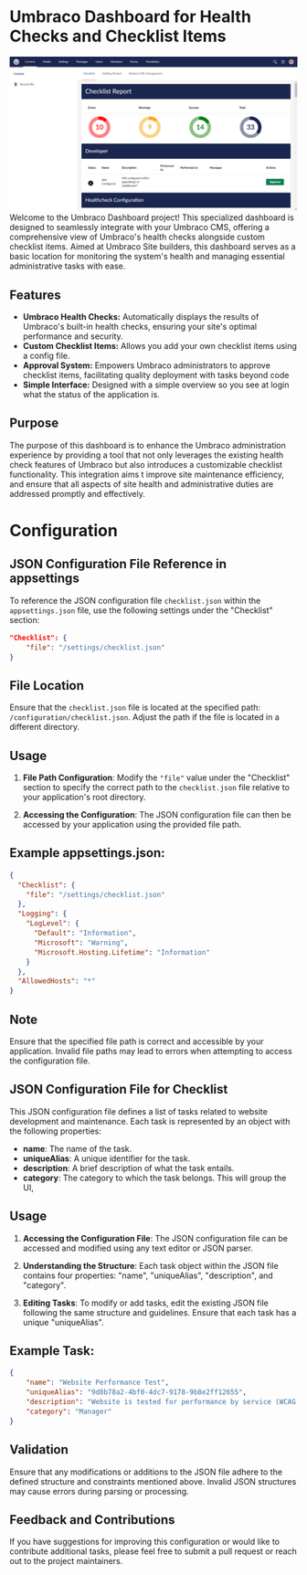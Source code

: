 # Umbraco Dashboard for Health Checks and Checklist Items

![Healthcheck dashboard](https://github.com/JohanReitsma83/Community.Umbraco.Checklist/blob/20a549706531d4806d891cb8d736d1f75492bbe2/documentation/screenshot-healthcheck.png?raw=true")
Welcome to the Umbraco Dashboard project! This specialized dashboard is designed to seamlessly integrate with your Umbraco CMS, offering a comprehensive view of Umbraco's health checks alongside custom checklist items. Aimed at Umbraco Site builders, this dashboard serves as a basic location for monitoring the system's health and managing essential administrative tasks with ease.

## Features

- **Umbraco Health Checks:** Automatically displays the results of Umbraco's built-in health checks, ensuring your site's optimal performance and security.
- **Custom Checklist Items:** Allows you add your own checklist items using a config file.
- **Approval System:** Empowers Umbraco administrators to approve checklist items, facilitating quality deployment with tasks beyond code
- **Simple Interface:** Designed with a simple overview so you see at login what the status of the application is.

## Purpose

The purpose of this dashboard is to enhance the Umbraco administration experience by providing a tool that not only leverages the existing health check features of Umbraco but also introduces a customizable checklist functionality. This integration aims t improve site maintenance efficiency, and ensure that all aspects of site health and administrative duties are addressed promptly and effectively.



# Configuration

## JSON Configuration File Reference in appsettings

To reference the JSON configuration file `checklist.json` within the `appsettings.json` file, use the following settings under the "Checklist" section:

```json
"Checklist": {
    "file": "/settings/checklist.json"
}
```

## File Location

Ensure that the `checklist.json` file is located at the specified path: `/configuration/checklist.json`. Adjust the path if the file is located in a different directory.

## Usage

1. **File Path Configuration**: Modify the `"file"` value under the "Checklist" section to specify the correct path to the `checklist.json` file relative to your application's root directory.

2. **Accessing the Configuration**: The JSON configuration file can then be accessed by your application using the provided file path.

## Example appsettings.json:

```json
{
  "Checklist": {
    "file": "/settings/checklist.json"
  },
  "Logging": {
    "LogLevel": {
      "Default": "Information",
      "Microsoft": "Warning",
      "Microsoft.Hosting.Lifetime": "Information"
    }
  },
  "AllowedHosts": "*"
}
```

## Note

Ensure that the specified file path is correct and accessible by your application. Invalid file paths may lead to errors when attempting to access the configuration file.


## JSON Configuration File for Checklist

This JSON configuration file defines a list of tasks related to website development and maintenance. Each task is represented by an object with the following properties:

- **name**: The name of the task.
- **uniqueAlias**: A unique identifier for the task.
- **description**: A brief description of what the task entails.
- **category**: The category to which the task belongs. This will group the UI,

## Usage

1. **Accessing the Configuration File**: The JSON configuration file can be accessed and modified using any text editor or JSON parser.

2. **Understanding the Structure**: Each task object within the JSON file contains four properties: "name", "uniqueAlias", "description", and "category".

3. **Editing Tasks**: To modify or add tasks, edit the existing JSON file following the same structure and guidelines. Ensure that each task has a unique "uniqueAlias".


## Example Task:

```json
{
    "name": "Website Performance Test",
    "uniqueAlias": "9d8b78a2-4bf0-4dc7-9178-9b8e2ff12655",
    "description": "Website is tested for performance by service (WCAG + Pagespeed) and is OK",
    "category": "Manager"
}
```

## Validation

Ensure that any modifications or additions to the JSON file adhere to the defined structure and constraints mentioned above. Invalid JSON structures may cause errors during parsing or processing.

## Feedback and Contributions

If you have suggestions for improving this configuration or would like to contribute additional tasks, please feel free to submit a pull request or reach out to the project maintainers.

